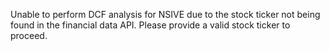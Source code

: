 Unable to perform DCF analysis for NSIVE due to the stock ticker not being found in the financial data API. Please provide a valid stock ticker to proceed.